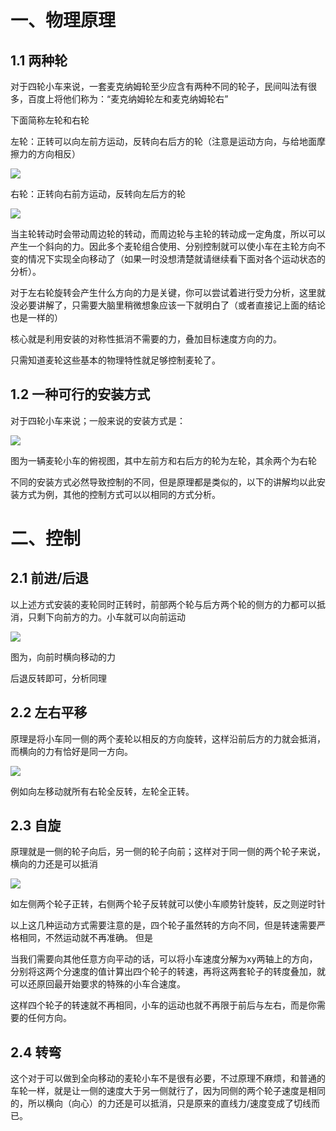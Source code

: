 # 一、物理原理

## 1.1 两种轮

对于四轮小车来说，一套麦克纳姆轮至少应含有两种不同的轮子，民间叫法有很多，百度上将他们称为：“麦克纳姆轮左和麦克纳姆轮右”

下面简称左轮和右轮

左轮：正转可以向左前方运动，反转向右后方的轮（注意是运动方向，与给地面摩擦力的方向相反）

<div><img src="https://cdn.jsdelivr.net/gh/lcekold/blogimage@main/Network/0e136a42e47efabcf3a7508ec32217fa.png"></div>

右轮：正转向右前方运动，反转向左后方的轮

<div><img src="https://cdn.jsdelivr.net/gh/lcekold/blogimage@main/Network/e80efb7f8230fb66e8fe2df8d381ff17.png"></div>

当主轮转动时会带动周边轮的转动，而周边轮与主轮的转动成一定角度，所以可以产生一个斜向的力。因此多个麦轮组合使用、分别控制就可以使小车在主轮方向不变的情况下实现全向移动了（如果一时没想清楚就请继续看下面对各个运动状态的分析）。

对于左右轮旋转会产生什么方向的力是关键，你可以尝试着进行受力分析，这里就没必要讲解了，只需要大脑里稍微想象应该一下就明白了（或者直接记上面的结论也是一样的）

核心就是利用安装的对称性抵消不需要的力，叠加目标速度方向的力。

只需知道麦轮这些基本的物理特性就足够控制麦轮了。

## 1.2 一种可行的安装方式

对于四轮小车来说；一般来说的安装方式是：

<div><img src="https://cdn.jsdelivr.net/gh/lcekold/blogimage@main/Network/9768c5551238963f24b9b047580d6c96.png"></div>

图为一辆麦轮小车的俯视图，其中左前方和右后方的轮为左轮，其余两个为右轮

不同的安装方式必然导致控制的不同，但是原理都是类似的，以下的讲解均以此安装方式为例，其他的控制方式可以以相同的方式分析。

# 二、控制

## 2.1 前进/后退

以上述方式安装的麦轮同时正转时，前部两个轮与后方两个轮的侧方的力都可以抵消，只剩下向前方的力。小车就可以向前运动

<div><img src="https://cdn.jsdelivr.net/gh/lcekold/blogimage@main/Network/ca12f5bdc5bf679a9ad878bf050dcdde.png"></div>

图为，向前时横向移动的力

后退反转即可，分析同理

## 2.2 左右平移

原理是将小车同一侧的两个麦轮以相反的方向旋转，这样沿前后方的力就会抵消，而横向的力有恰好是同一方向。

<div><img src="https://cdn.jsdelivr.net/gh/lcekold/blogimage@main/Network/7270aae21bb82a925b978291620566bd.png"></div>

例如向左移动就所有右轮全反转，左轮全正转。

## 2.3 自旋

原理就是一侧的轮子向后，另一侧的轮子向前；这样对于同一侧的两个轮子来说，横向的力还是可以抵消

<div><img src="https://cdn.jsdelivr.net/gh/lcekold/blogimage@main/Network/550188e13de3a7962d402c2c71e5081c.png"></div>

如左侧两个轮子正转，右侧两个轮子反转就可以使小车顺势针旋转，反之则逆时针


以上这几种运动方式需要注意的是，四个轮子虽然转的方向不同，但是转速需要严格相同，不然运动就不再准确。
但是

当我们需要向其他任意方向平动的话，可以将小车速度分解为xy两轴上的方向，分别将这两个分速度的值计算出四个轮子的转速，再将这两套轮子的转度叠加，就可以还原回最开始要求的特殊的小车合速度。

这样四个轮子的转速就不再相同，小车的运动也就不再限于前后与左右，而是你需要的任何方向。

## 2.4 转弯
这个对于可以做到全向移动的麦轮小车不是很有必要，不过原理不麻烦，和普通的车轮一样，就是让一侧的速度大于另一侧就行了，因为同侧的两个轮子速度是相同的，所以横向（向心）的力还是可以抵消，只是原来的直线力/速度变成了切线而已。

